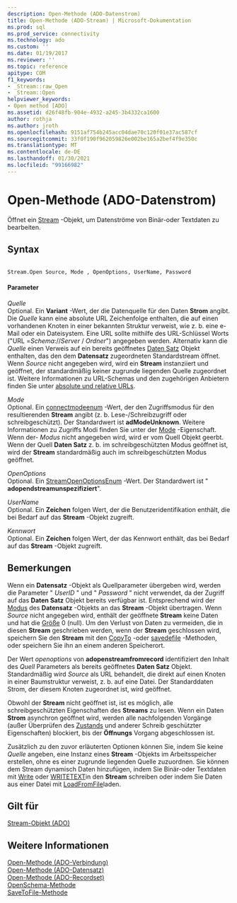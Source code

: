 ```yaml
---
description: Open-Methode (ADO-Datenstrom)
title: Open-Methode (ADO-Stream) | Microsoft-Dokumentation
ms.prod: sql
ms.prod_service: connectivity
ms.technology: ado
ms.custom: ''
ms.date: 01/19/2017
ms.reviewer: ''
ms.topic: reference
apitype: COM
f1_keywords:
- _Stream::raw_Open
- _Stream::Open
helpviewer_keywords:
- Open method [ADO]
ms.assetid: d26f48fb-904e-4932-a245-3b4332ca1600
author: rothja
ms.author: jroth
ms.openlocfilehash: 9151af754b245acc04dae70c120f01e37ac587cf
ms.sourcegitcommit: 33f0f190f962059826e002be165a2bef4f9e350c
ms.translationtype: MT
ms.contentlocale: de-DE
ms.lasthandoff: 01/30/2021
ms.locfileid: "99166982"
---
```

# <a name="open-method-ado-stream"></a>Open-Methode (ADO-Datenstrom)
Öffnet ein [Stream](./stream-object-ado.md) -Objekt, um Datenströme von Binär-oder Textdaten zu bearbeiten.  
  
## <a name="syntax"></a>Syntax  
  
```  
  
Stream.Open Source, Mode , OpenOptions, UserName, Password  
```  
  
#### <a name="parameters"></a>Parameter  
 *Quelle*  
 Optional. Ein **Variant** -Wert, der die Datenquelle für den Daten **Strom** angibt. Die *Quelle* kann eine absolute URL Zeichenfolge enthalten, die auf einen vorhandenen Knoten in einer bekannten Struktur verweist, wie z. b. eine e-Mail oder ein Dateisystem. Eine URL sollte mithilfe des URL-Schlüssel Worts ("URL =*Schema*://*Server* / *Ordner*") angegeben werden. Alternativ kann die *Quelle* einen Verweis auf ein bereits geöffnetes [Daten Satz](./record-object-ado.md) Objekt enthalten, das den dem **Datensatz** zugeordneten Standardstream öffnet. Wenn *Source* nicht angegeben wird, wird ein **Stream** instanziiert und geöffnet, der standardmäßig keiner zugrunde liegenden Quelle zugeordnet ist. Weitere Informationen zu URL-Schemas und den zugehörigen Anbietern finden Sie unter [absolute und relative URLs](../../guide/data/absolute-and-relative-urls.md).  
  
 *Mode*  
 Optional. Ein [connectmodeenum](./connectmodeenum.md) -Wert, der den Zugriffsmodus für den resultierenden **Stream** angibt (z. b. Lese-/Schreibzugriff oder schreibgeschützt). Der Standardwert ist **adModeUnknown**. Weitere Informationen zu Zugriffs Modi finden Sie unter der [Mode](./mode-property-ado.md) -Eigenschaft. Wenn der- *Modus* nicht angegeben wird, wird er vom Quell Objekt geerbt. Wenn der Quell **Daten Satz** z. b. im schreibgeschützten Modus geöffnet ist, wird der **Stream** standardmäßig auch im schreibgeschützten Modus geöffnet.  
  
 *OpenOptions*  
 Optional. Ein [StreamOpenOptionsEnum](./streamopenoptionsenum.md) -Wert. Der Standardwert ist " **adopendstreamunspezifiziert**".  
  
 *UserName*  
 Optional. Ein **Zeichen** folgen Wert, der die Benutzeridentifikation enthält, die bei Bedarf auf das **Stream** -Objekt zugreift.  
  
 *Kennwort*  
 Optional. Ein **Zeichen** folgen Wert, der das Kennwort enthält, das bei Bedarf auf das **Stream** -Objekt zugreift.  
  
## <a name="remarks"></a>Bemerkungen  
 Wenn ein **Datensatz** -Objekt als Quellparameter übergeben wird, werden die Parameter " *UserID* " und " *Password* " nicht verwendet, da der Zugriff auf das **Daten Satz** Objekt bereits verfügbar ist. Entsprechend wird der [Modus](./mode-property-ado.md) des **Datensatz** -Objekts an das **Stream** -Objekt übertragen. Wenn *Source* nicht angegeben wird, enthält der geöffnete **Stream** keine Daten und hat die [Größe](./size-property-ado-stream.md) 0 (null). Um den Verlust von Daten zu vermeiden, die in diesen **Stream** geschrieben werden, wenn der **Stream** geschlossen wird, speichern Sie den **Stream** mit den [CopyTo](./copyto-method-ado.md) -oder [savedefile](./savetofile-method.md) -Methoden, oder speichern Sie ihn an einem anderen Speicherort.  
  
 Der Wert *openoptions* von **adopenstreamfromrecord** identifiziert den Inhalt des *Quell* Parameters als bereits geöffnetes **Daten Satz** Objekt. Standardmäßig wird *Source* als URL behandelt, die direkt auf einen Knoten in einer Baumstruktur verweist, z. b. auf eine Datei. Der Standarddaten Strom, der diesem Knoten zugeordnet ist, wird geöffnet.  
  
 Obwohl der **Stream** nicht geöffnet ist, ist es möglich, alle schreibgeschützten Eigenschaften des **Streams** zu lesen. Wenn ein Daten **Strom** asynchron geöffnet wird, werden alle nachfolgenden Vorgänge (außer Überprüfen des [Zustands](./state-property-ado.md) und anderer Schreib geschützter Eigenschaften) blockiert, bis der **Öffnungs** Vorgang abgeschlossen ist.  
  
 Zusätzlich zu den zuvor erläuterten Optionen können Sie, indem Sie keine *Quelle* angeben, eine Instanz eines **Stream** -Objekts im Arbeitsspeicher erstellen, ohne es einer zugrunde liegenden Quelle zuzuordnen. Sie können dem Stream dynamisch Daten hinzufügen, indem Sie Binär-oder Textdaten mit [Write](./write-method.md) oder [WRITETEXT](./writetext-method.md)in den **Stream** schreiben oder indem Sie Daten aus einer Datei mit [LoadFromFile](./loadfromfile-method-ado.md)laden.  
  
## <a name="applies-to"></a>Gilt für  
 [Stream-Objekt (ADO)](./stream-object-ado.md)  
  
## <a name="see-also"></a>Weitere Informationen  
 [Open-Methode (ADO-Verbindung)](./open-method-ado-connection.md)   
 [Open-Methode (ADO-Datensatz)](./open-method-ado-record.md)   
 [Open-Methode (ADO-Recordset)](./open-method-ado-recordset.md)   
 [OpenSchema-Methode](./openschema-method.md)   
 [SaveToFile-Methode](./savetofile-method.md)